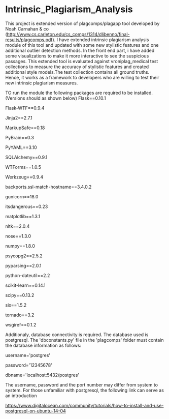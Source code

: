 # Intrinsic_Plagiarism_Analysis
This project is extended version of plagcomps/plagapp tool developed by Noah Carnahan & co (http://www.cs.carleton.edu/cs_comps/1314/dlibenno/final-results/plagcomps.pdf).
I have extended intrinsic plagiarism analysis module of this tool and updated with some new stylistic features and one additional outlier detection methods.
In the front end part, i have added some visualizations to make it more interactive to see the suspicious passages.
This extended tool is evaluated against vroniplag_medical test collections to measure the accuracy of stylistic features and created additional style models.The test collection contains all ground truths. Hence, it works as a framework to developers who are willing to test their new intrinsic plagiarism measures.

TO run the module the following packages are required to be installed. (Versions should as shown below)
Flask==0.10.1

Flask-WTF==0.9.4

Jinja2==2.7.1

MarkupSafe==0.18

PyBrain==0.3

PyYAML==3.10

SQLAlchemy==0.9.1

WTForms==1.0.5

Werkzeug==0.9.4

backports.ssl-match-hostname==3.4.0.2

gunicorn==18.0

itsdangerous==0.23

matplotlib==1.3.1

nltk==2.0.4

nose==1.3.0

numpy==1.8.0

psycopg2==2.5.2

pyparsing==2.0.1

python-dateutil==2.2

scikit-learn==0.14.1

scipy==0.13.2

six==1.5.2

tornado==3.2

wsgiref==0.1.2

Additionaly, database connectivity is required. The database used is postgresql.
The 'dbconstants.py' file in the 'plagcomps' folder must contain the database information as follows:

username='postgres'

password='12345678'

dbname='localhost:5432/postgres'


The username, password and the port number may differ from system to system. For those unfamiliar with postgresql, the
following link can serve as an introduction

https://www.digitalocean.com/community/tutorials/how-to-install-and-use-postgresql-on-ubuntu-14-04
